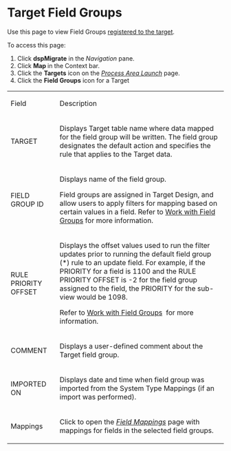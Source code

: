 # Target Field Groups

<div class="use">

Use this page to view Field Groups [registered to the
target](../../Design/Use_Cases/Assign_a_Field_Group_to_an_Object.htm).

</div>

To access this page:

1.  Click <span style="font-weight: bold;">dspMigrate</span> in the
    <span style="font-style: italic;">Navigation</span> pane.
2.  Click <span style="font-weight: bold;">Map </span>in the Context
    bar.
3.  Click the <span style="font-weight: bold;">Targets</span> icon on
    the *[Process Area Launch](Process_Area_Launch_map.htm)* page.
4.  Click the <span style="font-weight: bold;">Field Groups</span> icon
    for a Target

<table>
<tbody>
<tr class="odd">
<td><p>Field</p></td>
<td><p>Description</p></td>
</tr>
<tr class="even">
<td><p>TARGET</p></td>
<td><p>Displays Target table name where data mapped for the field group will be written. The field group designates the default action and specifies the rule that applies to the Target data.</p></td>
</tr>
<tr class="odd">
<td><p>FIELD GROUP ID</p></td>
<td><p>Displays name of the field group.</p>
<p>Field groups are assigned in Target Design, and allow users to apply filters for mapping based on certain values in a field. Refer to <a href="../../Design/Use_Cases/Work_with_Field_Groups.htm">Work with Field Groups</a> for more information.</p></td>
</tr>
<tr class="even">
<td><p>RULE PRIORITY OFFSET</p></td>
<td><p>Displays the offset values used to run the filter updates prior to running the default field group (*) rule to an update field. For example, if the PRIORITY for a field is 1100 and the RULE PRIORITY OFFSET is -2 for the field group assigned to the field, the PRIORITY for the sub-view would be 1098.</p>
<p>Refer to <a href="../../Design/Use_Cases/Work_with_Field_Groups.htm">Work with Field Groups</a>  for more information.</p></td>
</tr>
<tr class="odd">
<td><p>COMMENT</p></td>
<td><p>Displays a user-defined comment about the Target field group.</p></td>
</tr>
<tr class="even">
<td><p>IMPORTED ON</p></td>
<td><p>Displays date and time when field group was imported from the System Type Mappings (if an import was performed).</p></td>
</tr>
<tr class="odd">
<td><p>Mappings</p></td>
<td><p>Click to open the <span style="font-style: italic;"><a href="Field_Mappings_H.htm">Field Mappings</a></span> page with mappings for fields in the selected field groups.</p></td>
</tr>
</tbody>
</table>
